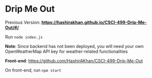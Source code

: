 # Drip Me Out

Previous Version: **https://hashirakhan.github.io/CSCI-499-Drip-Me-Out/#/**

Run `node index.js`

**Note**: Since backend has not been deployed, you will need your own OpenWeatherMap API key for weather-related functionalities

**Front-end**: https://github.com/HashirAKhan/CSCI-499-Drip-Me-Out

On front-end, run `npm start`
